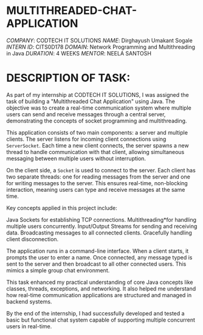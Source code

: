 # MULTITHREADED-CHAT-APPLICATION

*COMPANY*: CODTECH IT SOLUTIONS
*NAME*: Dirghayush Umakant Sogale
*INTERN ID*: CITS0D178
*DOMAIN*: Network Programming and Multithreading in Java
*DURATION*: 4 WEEKS
*MENTOR*: NEELA SANTOSH

# DESCRIPTION OF TASK:
As part of my internship at CODTECH IT SOLUTIONS, I was assigned the task of building a "Multithreaded Chat Application" using Java. The objective was to create a real-time communication system where multiple users can send and receive messages through a central server, demonstrating the concepts of socket programming and multithreading.

This application consists of two main components: a server and multiple clients. The server listens for incoming client connections using `ServerSocket`. Each time a new client connects, the server spawns a new thread to handle communication with that client, allowing simultaneous messaging between multiple users without interruption.

On the client side, a `Socket` is used to connect to the server. Each client has two separate threads: one for reading messages from the server and one for writing messages to the server. This ensures real-time, non-blocking interaction, meaning users can type and receive messages at the same time.

Key concepts applied in this project include:

Java Sockets for establishing TCP connections.
Multithreading*for handling multiple users concurrently.
Input/Output Streams for sending and receiving data.
Broadcasting messages to all connected clients.
 Gracefully handling client disconnection.

The application runs in a command-line interface. When a client starts, it prompts the user to enter a name. Once connected, any message typed is sent to the server and then broadcast to all other connected users. This mimics a simple group chat environment.

This task enhanced my practical understanding of core Java concepts like classes, threads, exceptions, and networking. It also helped me understand how real-time communication applications are structured and managed in backend systems.

By the end of the internship, I had successfully developed and tested a basic but functional chat system capable of supporting multiple concurrent users in real-time.
